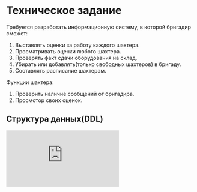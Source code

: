 # Техническое задание

Требуется разработать информационную систему, в которой бригадир сможет:
1) Выставлять оценки за работу каждого шахтера.
2) Просматривать оценки любого шахтера.
3) Проверять факт сдачи оборудования на склад.
4) Убирать или добавлять(только свободных шахтеров) в бригаду.
5) Составлять расписание шахтерам.

Функции шахтера:
1) Проверить наличие сообщений от бригадира.
2) Просмотор своих оценок.


## Структура данных(DDL)
![alt-текст](https://github.com/progML/Miner_Information_system/blob/main/back/DDL.xml)
